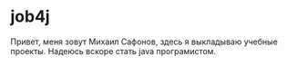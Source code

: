 ﻿# job4j


Привет, меня зовут Михаил Сафонов, здесь я выкладываю учебные проекты. Надеюсь вскоре стать java програмистом.
